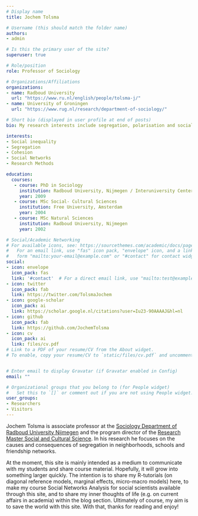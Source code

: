 ```yaml
---
# Display name
title: Jochem Tolsma

# Username (this should match the folder name)
authors:
- admin

# Is this the primary user of the site?
superuser: true

# Role/position
role: Professor of Sociology

# Organizations/Affiliations
organizations:
- name: Radboud University
  url: "https://www.ru.nl/english/people/tolsma-j/"
- name: University of Groningen
  url: "https://www.rug.nl/research/department-of-sociology/"

# Short bio (displayed in user profile at end of posts)
bio: My research interests include segregation, polarisation and social inequality.

interests:
- Social inequality
- Segregation
- Cohesion
- Social Networks
- Research Methods

education:
  courses:
   - course: PhD in Sociology
     institution: Radboud University, Nijmegen / Interuniversity Center for Social Science Theory and Methodology
     year: 2009
   - course: MSc Social- Cultural Sciences 
     institution: Free University, Amsterdam
     year: 2004
   - course: MSc Natural Sciences 
     institution: Radboud University, Nijmegen
     year: 2002

# Social/Academic Networking
# For available icons, see: https://sourcethemes.com/academic/docs/page-builder/#icons
#   For an email link, use "fas" icon pack, "envelope" icon, and a link in the
#   form "mailto:your-email@example.com" or "#contact" for contact widget.
social:
- icon: envelope
  icon_pack: fas
  link: '#contact'  # For a direct email link, use "mailto:test@example.org".
- icon: twitter
  icon_pack: fab
  link: https://twitter.com/TolsmaJochem
- icon: google-scholar
  icon_pack: ai
  link: https://scholar.google.nl/citations?user=Iu23-90AAAAJ&hl=nl
- icon: github
  icon_pack: fab
  link: https://github.com/JochemTolsma
- icon: cv
  icon_pack: ai
  link: files/cv.pdf
# Link to a PDF of your resume/CV from the About widget.
# To enable, copy your resume/CV to `static/files/cv.pdf` and uncomment the lines below.


# Enter email to display Gravatar (if Gravatar enabled in Config)
email: ""

# Organizational groups that you belong to (for People widget)
#   Set this to `[]` or comment out if you are not using People widget.
user_groups:
- Researchers
- Visitors
---
```


Jochem Tolsma is associate professor at the [Sociology Department of Radboud University Nijmegen](https://www.ru.nl/sociology/) and the program director of the [Research Master Social and Cultural Science](https://www.ru.nl/courseguides/socsci/research-master/social-cultural-science/).
In his research he focuses on the causes and consequences of segregation in neighborhoods, schools and friendship networks.

At the moment, this site is mainly intended as a medium to communicate with my students and share course material. Hopefully, it will grow into something larger quickly. The intention is to share my R-tutorials (on diagonal reference models, marginal effects, micro-macro models) here, to make my course Social Networks Analysis for social scientists available through this site, and to share my inner thoughts of life (e.g. on current affairs in academia) within the blog section. Ultimately of course, my aim is to save the world with this site. With that, thanks for reading and enjoy! 
